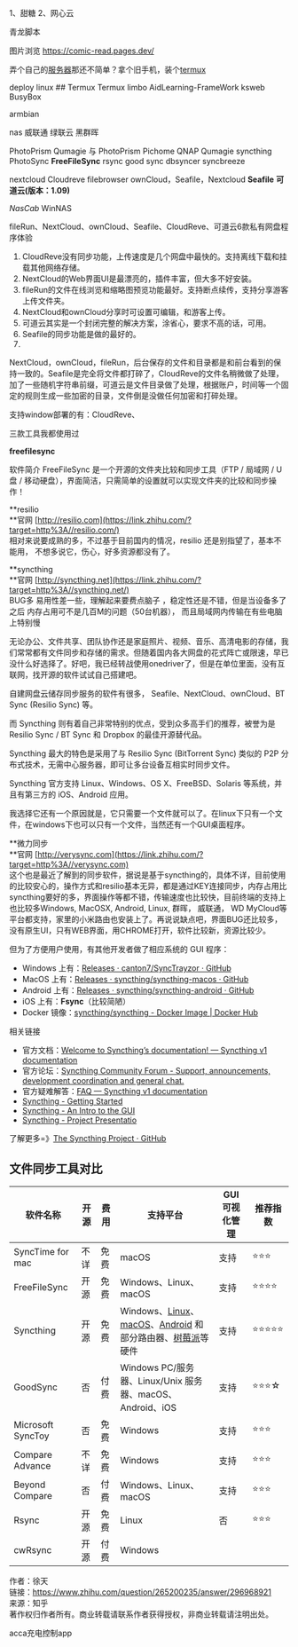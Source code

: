 1、甜糖
2、网心云

青龙脚本

图片浏览
https://comic-read.pages.dev/


弄个自己的[服务器](https://www.zhihu.com/search?q=%E6%9C%8D%E5%8A%A1%E5%99%A8&search_source=Entity&hybrid_search_source=Entity&hybrid_search_extra=%7B%22sourceType%22%3A%22answer%22%2C%22sourceId%22%3A2702395703%7D)那还不简单？拿个旧手机，装个[termux](https://www.zhihu.com/search?q=termux&search_source=Entity&hybrid_search_source=Entity&hybrid_search_extra=%7B%22sourceType%22%3A%22answer%22%2C%22sourceId%22%3A2702395703%7D)

deploy linux  ## Termux
Termux
limbo
AidLearning-FrameWork
ksweb
BusyBox

armbian

nas
威联通  绿联云  黑群晖

PhotoPrism
Qumagie 与 PhotoPrism
Pichome
QNAP Qumagie
syncthing
PhotoSync
**FreeFileSync**
rsync
good sync
dbsyncer
syncbreeze


nextcloud  Cloudreve  filebrowser   ownCloud，Seafile，Nextcloud
**Seafile**  **可道云(版本：1.09)**

 _NasCab_    WinNAS

 fileRun、NextCloud、ownCloud、Seafile、CloudReve、可道云6款私有网盘程序体验
 
 1. CloudReve没有同步功能，上传速度是几个网盘中最快的。支持离线下载和挂载其他网络存储。  
2. NextCloud的Web界面UI是最漂亮的，插件丰富，但大多不好安装。  
3. fileRun的文件在线浏览和缩略图预览功能最好。支持断点续传，支持分享游客上传文件夹。  
4. NextCloud和ownCloud分享时可设置可编辑，和游客上传。  
5. 可道云其实是一个封闭完整的解决方案，涂省心，要求不高的话，可用。  
6. Seafile的同步功能是做的最好的。
7. 
NextCloud，ownCloud，fileRun，后台保存的文件和目录都是和前台看到的保持一致的。Seafile是完全将文件都打碎了，CloudReve的文件名稍微做了处理，加了一些随机字符串前缀，可道云是文件目录做了处理，根据账户，时间等一个固定的规则生成一些加密的目录，文件倒是没做任何加密和打碎处理。

支持window部署的有：CloudReve、


三款工具我都使用过

**freefilesync**

软件简介
FreeFileSync 是一个开源的文件夹比较和同步工具（FTP / 局域网 / U 盘 / 移动硬盘），界面简洁，只需简单的设置就可以实现文件夹的比较和同步操作！

**resilio  
**官网 [http://resilio.com](https://link.zhihu.com/?target=http%3A//resilio.com/)  
相对来说要成熟的多，不过基于目前国内的情况，resilio 还是别指望了，基本不能用， 不想多说它，伤心，好多资源都没有了。

**syncthing  
**官网 [http://syncthing.net](https://link.zhihu.com/?target=http%3A//syncthing.net/)  
BUG多 易用性差一些，理解起来要费点脑子 ，稳定性还是不错，但是当设备多了之后 内存占用可不是几百M的问题（50台机器）， 而且局域网内传输在有些电脑上特别慢  

无论办公、文件共享、团队协作还是家庭照片、视频、音乐、高清电影的存储，我们常常都有文件同步和存储的需求。但随着国内各大网盘的花式阵亡或限速，早已没什么好选择了。好吧，我已经转战使用onedriver了，但是在单位里面，没有互联网，找开源的软件试试自己搭建吧。

自建网盘云储存同步服务的软件有很多， Seafile、NextCloud、ownCloud、BT Sync (Resilio Sync) 等。

而 Syncthing 则有着自己非常特别的优点，受到众多高手们的推荐，被誉为是 Resilio Sync / BT Sync 和 Dropbox 的最佳开源替代品。

Syncthing 最大的特色是采用了与 Resilio Sync (BitTorrent Sync) 类似的 P2P 分布式技术，无需中心服务器，即可让多台设备互相实时同步文件。

Syncthing 官方支持 Linux、Windows、OS X、FreeBSD、Solaris 等系统，并且有第三方的 iOS、Android 应用。

我选择它还有一个原因就是，它只需要一个文件就可以了。在linux下只有一个文件，在windows下也可以只有一个文件，当然还有一个GUI桌面程序。



**微力同步  
**官网 [http://verysync.com](https://link.zhihu.com/?target=http%3A//verysync.com)  
这个也是最近了解到的同步软件，据说是基于syncthing的，具体不详，目前使用的比较安心的，操作方式和resilio基本无异，都是通过KEY连接同步，内存占用比syncthing要好的多，界面操作等都不错，传输速度也比较快，目前终端的支持上也比较多Windows, MacOSX, Android, Linux, 群晖， 威联通， WD MyCloud等平台都支持，家里的小米路由也安装上了。再说说缺点吧，界面BUG还比较多，没有原生UI，只有WEB界面，用CHROME打开，软件比较新，资源比较少。



但为了方便用户使用，有其他开发者做了相应系统的 GUI 程序：

- Windows 上有：[Releases · canton7/SyncTrayzor · GitHub](https://github.com/canton7/SyncTrayzor/releases "Releases · canton7/SyncTrayzor · GitHub")
- MacOS 上有：[Releases · syncthing/syncthing-macos · GitHub](https://github.com/syncthing/syncthing-macos/releases "Releases · syncthing/syncthing-macos · GitHub")
- Android 上有：[Releases · syncthing/syncthing-android · GitHub](https://github.com/syncthing/syncthing-android/releases "Releases · syncthing/syncthing-android · GitHub")
- iOS 上有：**Fsync**（比较简陋）
- Docker 镜像：[syncthing/syncthing - Docker Image | Docker Hub](https://hub.docker.com/r/syncthing/syncthing "syncthing/syncthing - Docker Image | Docker Hub")

相关链接

- 官方文档：[Welcome to Syncthing’s documentation! — Syncthing v1 documentation](https://docs.syncthing.net/index.html?utm_source=ld246.com "Welcome to Syncthing’s documentation! — Syncthing v1 documentation")
- 官方论坛：[Syncthing Community Forum - Support, announcements, development coordination and general chat.](https://forum.syncthing.net/?utm_source=ld246.com "Syncthing Community Forum - Support, announcements, development coordination and general chat.")
- 官方疑难解答：[FAQ — Syncthing v1 documentation](https://docs.syncthing.net/users/faq.html?utm_source=ld246.com "FAQ — Syncthing v1 documentation")
- [Syncthing - Getting Started](https://docs.syncthing.net/intro/getting-started.html "Syncthing - Getting Started")
- [Syncthing - An Intro to the GUI](https://docs.syncthing.net/intro/gui.html "Syncthing - An Intro to the GUI")
- [Syncthing - Project Presentatio](https://docs.syncthing.net/intro/project-presentation.html "Syncthing - Project Presentatio")

了解更多=》[The Syncthing Project · GitHub](https://github.com/syncthing "The Syncthing Project · GitHub")

## 文件同步工具对比

| 软件名称 | 开源 | 费用 | 支持平台 | GUI 可视化管理 | 推荐指数 |
| ---- | ---- | ---- | ---- | ---- | ---- |
| SyncTime for mac | 不详 | 免费 | macOS | 支持 | ⭐⭐⭐ |
| FreeFileSync | 开源 | 免费 | Windows、Linux、macOS | 支持 | ⭐⭐⭐⭐ |
| Syncthing | 开源 | 免费 | Windows、[Linux](https://www.iplaysoft.com/os/linux-platform "Linux")、[macOS](https://www.iplaysoft.com/go/mac "macOS")、[Android](https://www.iplaysoft.com/os/android-platform "Android") 和 部分路由器、[树莓派](https://www.iplaysoft.com/go/raspberrypi "树莓派")等硬件 | 支持 | ⭐⭐⭐⭐⭐ |
| GoodSync | 否 | 付费 | Windows PC/服务器、Linux/Unix 服务器、macOS、Android、iOS | 支持 | ⭐⭐⭐☆ |
| Microsoft SyncToy | 否 | 免费 | Windows | 支持 | ⭐⭐⭐ |
| Compare Advance | 不详 | 免费 | Windows | 支持 | ⭐⭐⭐ |
| Beyond Compare | 否 | 付费 | Windows、Linux、macOS | 支持 | ⭐⭐⭐ |
| Rsync | 开源 | 免费 | Linux | 否 | ⭐⭐⭐ |
| cwRsync | 开源 | 付费 | Windows |  |  |



  
作者：徐天  
链接：https://www.zhihu.com/question/265200235/answer/296968921  
来源：知乎  
著作权归作者所有。商业转载请联系作者获得授权，非商业转载请注明出处。


acca充电控制app
